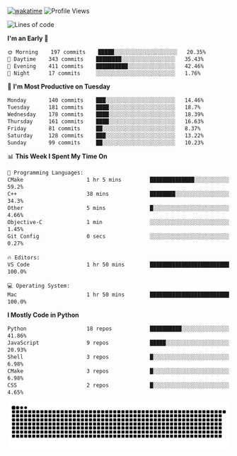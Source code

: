[![wakatime](https://wakatime.com/badge/user/b920b284-3cde-4cd4-b72e-f7f22d050b16.svg)](https://wakatime.com/@b920b284-3cde-4cd4-b72e-f7f22d050b16)
![Profile Views](http://img.shields.io/badge/Profile%20Views-4586-blue)
<!--START_SECTION:waka-->
![Lines of code](https://img.shields.io/badge/From%20Hello%20World%20I%27ve%20Written--775%20Thousand%20lines%20of%20code-blue)

**I'm an Early 🐤** 

```text
🌞 Morning    197 commits    █████░░░░░░░░░░░░░░░░░░░░   20.35% 
🌆 Daytime    343 commits    ████████░░░░░░░░░░░░░░░░░   35.43% 
🌃 Evening    411 commits    ██████████░░░░░░░░░░░░░░░   42.46% 
🌙 Night      17 commits     ░░░░░░░░░░░░░░░░░░░░░░░░░   1.76%

```
📅 **I'm Most Productive on Tuesday** 

```text
Monday       140 commits    ███░░░░░░░░░░░░░░░░░░░░░░   14.46% 
Tuesday      181 commits    ████░░░░░░░░░░░░░░░░░░░░░   18.7% 
Wednesday    178 commits    ████░░░░░░░░░░░░░░░░░░░░░   18.39% 
Thursday     161 commits    ████░░░░░░░░░░░░░░░░░░░░░   16.63% 
Friday       81 commits     ██░░░░░░░░░░░░░░░░░░░░░░░   8.37% 
Saturday     128 commits    ███░░░░░░░░░░░░░░░░░░░░░░   13.22% 
Sunday       99 commits     ██░░░░░░░░░░░░░░░░░░░░░░░   10.23%

```


📊 **This Week I Spent My Time On** 

```text
💬 Programming Languages: 
CMake                    1 hr 5 mins         ██████████████░░░░░░░░░░░   59.2% 
C++                      38 mins             ████████░░░░░░░░░░░░░░░░░   34.3% 
Other                    5 mins              █░░░░░░░░░░░░░░░░░░░░░░░░   4.66% 
Objective-C              1 min               ░░░░░░░░░░░░░░░░░░░░░░░░░   1.45% 
Git Config               0 secs              ░░░░░░░░░░░░░░░░░░░░░░░░░   0.27%

🔥 Editors: 
VS Code                  1 hr 50 mins        █████████████████████████   100.0%

💻 Operating System: 
Mac                      1 hr 50 mins        █████████████████████████   100.0%

```

**I Mostly Code in Python** 

```text
Python                   18 repos            ██████████░░░░░░░░░░░░░░░   41.86% 
JavaScript               9 repos             █████░░░░░░░░░░░░░░░░░░░░   20.93% 
Shell                    3 repos             █░░░░░░░░░░░░░░░░░░░░░░░░   6.98% 
CMake                    3 repos             █░░░░░░░░░░░░░░░░░░░░░░░░   6.98% 
CSS                      2 repos             █░░░░░░░░░░░░░░░░░░░░░░░░   4.65%

```



<!--END_SECTION:waka-->
![Snake animation](https://raw.githubusercontent.com/timmypidashev/timmypidashev/main/commits.svg)
